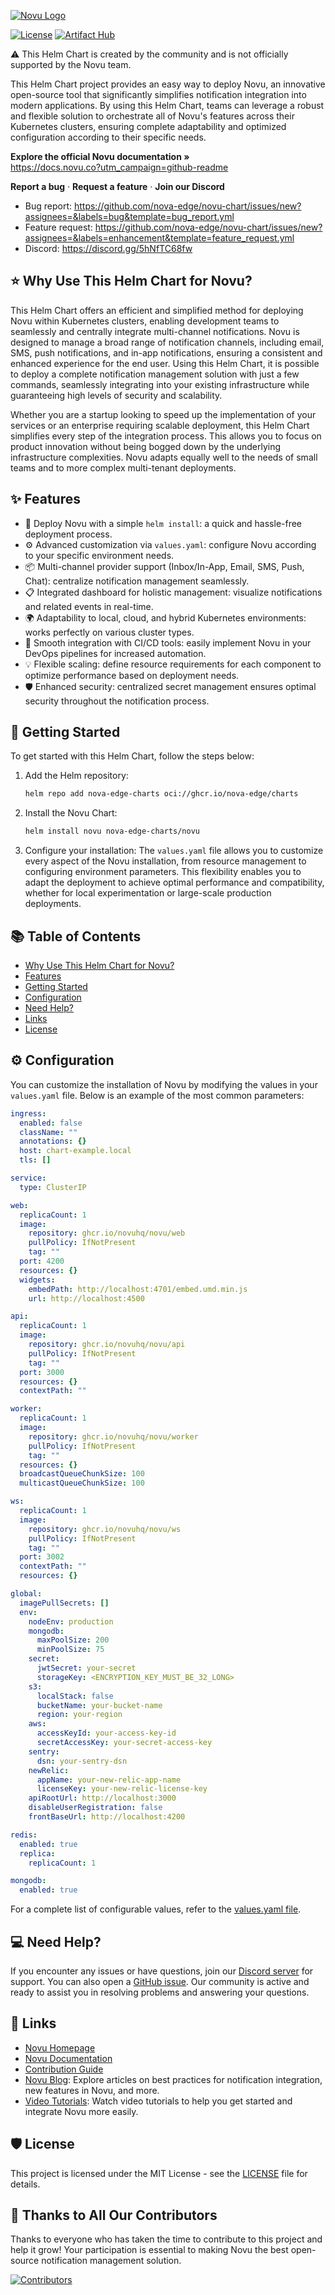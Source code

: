 [![Novu Logo](https://user-images.githubusercontent.com/2233092/213641043-3bbb3f21-3c53-4e67-afe5-755aeb222159.png)](https://novu.co?utm_source=github)

[![License](https://img.shields.io/github/license/nova-edge/novu-chart)](https://github.com/nova-edge/novu-chart/blob/main/LICENSE) [![Artifact Hub](https://img.shields.io/endpoint?url=https://artifacthub.io/badge/repository/novu)](https://artifacthub.io/packages/helm/novu/novu) 

⚠️ This Helm Chart is created by the community and is not officially supported by the Novu team.

This Helm Chart project provides an easy way to deploy Novu, an innovative open-source tool that significantly simplifies notification integration into modern applications. By using this Helm Chart, teams can leverage a robust and flexible solution to orchestrate all of Novu's features across their Kubernetes clusters, ensuring complete adaptability and optimized configuration according to their specific needs.

**Explore the official Novu documentation »**  
https://docs.novu.co?utm_campaign=github-readme

**Report a bug** · **Request a feature** · **Join our Discord**
- Bug report: https://github.com/nova-edge/novu-chart/issues/new?assignees=&labels=bug&template=bug_report.yml
- Feature request: https://github.com/nova-edge/novu-chart/issues/new?assignees=&labels=enhancement&template=feature_request.yml
- Discord: https://discord.gg/5hNfTC68fw

## ⭐ Why Use This Helm Chart for Novu?

This Helm Chart offers an efficient and simplified method for deploying Novu within Kubernetes clusters, enabling development teams to seamlessly and centrally integrate multi-channel notifications. Novu is designed to manage a broad range of notification channels, including email, SMS, push notifications, and in-app notifications, ensuring a consistent and enhanced experience for the end user. Using this Helm Chart, it is possible to deploy a complete notification management solution with just a few commands, seamlessly integrating into your existing infrastructure while guaranteeing high levels of security and scalability.

Whether you are a startup looking to speed up the implementation of your services or an enterprise requiring scalable deployment, this Helm Chart simplifies every step of the integration process. This allows you to focus on product innovation without being bogged down by the underlying infrastructure complexities. Novu adapts equally well to the needs of small teams and to more complex multi-tenant deployments.

## ✨ Features

- 🚀 Deploy Novu with a simple `helm install`: a quick and hassle-free deployment process.
- ⚙️ Advanced customization via `values.yaml`: configure Novu according to your specific environment needs.
- 📦 Multi-channel provider support (Inbox/In-App, Email, SMS, Push, Chat): centralize notification management seamlessly.
- 📋 Integrated dashboard for holistic management: visualize notifications and related events in real-time.
- 🌍 Adaptability to local, cloud, and hybrid Kubernetes environments: works perfectly on various cluster types.
- 🔄 Smooth integration with CI/CD tools: easily implement Novu in your DevOps pipelines for increased automation.
- 💡 Flexible scaling: define resource requirements for each component to optimize performance based on deployment needs.
- 🛡 Enhanced security: centralized secret management ensures optimal security throughout the notification process.

## 🚀 Getting Started

To get started with this Helm Chart, follow the steps below:

1. Add the Helm repository:
   ```bash
   helm repo add nova-edge-charts oci://ghcr.io/nova-edge/charts
   ```

2. Install the Novu Chart:
   ```bash
   helm install novu nova-edge-charts/novu
   ```

3. Configure your installation:
   The `values.yaml` file allows you to customize every aspect of the Novu installation, from resource management to configuring environment parameters. This flexibility enables you to adapt the deployment to achieve optimal performance and compatibility, whether for local experimentation or large-scale production deployments.

## 📚 Table of Contents

- [Why Use This Helm Chart for Novu?](#-why-use-this-helm-chart-for-novu)
- [Features](#-features)
- [Getting Started](#-getting-started)
- [Configuration](#%EF%B8%8F-configuration)
- [Need Help?](#-need-help)
- [Links](#-links)
- [License](#%EF%B8%8F-license)

## ⚙️ Configuration

You can customize the installation of Novu by modifying the values in your `values.yaml` file. Below is an example of the most common parameters:

```yaml
ingress:
  enabled: false
  className: ""
  annotations: {}
  host: chart-example.local
  tls: []

service:
  type: ClusterIP

web:
  replicaCount: 1
  image:
    repository: ghcr.io/novuhq/novu/web
    pullPolicy: IfNotPresent
    tag: ""
  port: 4200
  resources: {}
  widgets:
    embedPath: http://localhost:4701/embed.umd.min.js
    url: http://localhost:4500

api:
  replicaCount: 1
  image:
    repository: ghcr.io/novuhq/novu/api
    pullPolicy: IfNotPresent
    tag: ""
  port: 3000
  resources: {}
  contextPath: ""

worker:
  replicaCount: 1
  image:
    repository: ghcr.io/novuhq/novu/worker
    pullPolicy: IfNotPresent
    tag: ""
  resources: {}
  broadcastQueueChunkSize: 100
  multicastQueueChunkSize: 100

ws:
  replicaCount: 1
  image:
    repository: ghcr.io/novuhq/novu/ws
    pullPolicy: IfNotPresent
    tag: ""
  port: 3002
  contextPath: ""
  resources: {}

global:
  imagePullSecrets: []
  env:
    nodeEnv: production
    mongodb:
      maxPoolSize: 200
      minPoolSize: 75
    secret:
      jwtSecret: your-secret
      storageKey: <ENCRYPTION_KEY_MUST_BE_32_LONG>
    s3:
      localStack: false
      bucketName: your-bucket-name
      region: your-region
    aws:
      accessKeyId: your-access-key-id
      secretAccessKey: your-secret-access-key
    sentry:
      dsn: your-sentry-dsn
    newRelic:
      appName: your-new-relic-app-name
      licenseKey: your-new-relic-license-key
    apiRootUrl: http://localhost:3000
    disableUserRegistration: false
    frontBaseUrl: http://localhost:4200

redis:
  enabled: true
  replica:
    replicaCount: 1

mongodb:
  enabled: true
```

For a complete list of configurable values, refer to the [values.yaml file](https://github.com/nova-edge/novu-chart/blob/main/values.yaml).

## 💻 Need Help?

If you encounter any issues or have questions, join our [Discord server](https://discord.novu.co) for support. You can also open a [GitHub issue](https://github.com/nova-edge/novu-chart/issues/new). Our community is active and ready to assist you in resolving problems and answering your questions.

## 🔗 Links

- [Novu Homepage](https://novu.co?utm_campaign=github-readme)
- [Novu Documentation](https://docs.novu.co?utm_campaign=github-readme)
- [Contribution Guide](https://github.com/nova-edge/novu-chart/blob/main/CONTRIBUTING.md)
- [Novu Blog](https://novu.co/blog): Explore articles on best practices for notification integration, new features in Novu, and more.
- [Video Tutorials](https://novu.co/tutorials): Watch video tutorials to help you get started and integrate Novu more easily.

## 🛡️ License

This project is licensed under the MIT License - see the [LICENSE](https://github.com/nova-edge/novu-chart/blob/main/LICENSE) file for details.

## 💪 Thanks to All Our Contributors

Thanks to everyone who has taken the time to contribute to this project and help it grow! Your participation is essential to making Novu the best open-source notification management solution.

[![Contributors](https://contrib.rocks/image?repo=nova-edge/novu-chart)](https://github.com/nova-edge/novu-chart/graphs/contributors)


